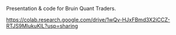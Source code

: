 Presentation & code for Bruin Quant Traders.

https://colab.research.google.com/drive/1wQv-HJxFBmd3X2iCCZ-RTJS9MlukuKIL?usp=sharing
